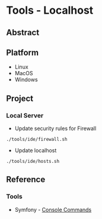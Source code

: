 # Tools - Localhost

## Abstract

## Platform

* Linux
* MacOS
* Windows

## Project

### Local Server

* Update security rules for Firewall

```
./tools/ide/firewall.sh
```

* Update localhost

```
./tools/ide/hosts.sh
```

## Reference

### Tools

* Symfony             - [Console Commands](https://symfony.com/doc/current/console.html)
